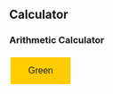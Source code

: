 ## Calculator
### Arithmetic Calculator

<head>
<style>
.button {
  background-color: #ffcc00; /* Green */
  border: none;
  color: #1E1E1E;
  padding: 15px 32px;
  text-align: center;
  text-decoration: none;
  display: inline-block;
  font-size: 16px;
  margin: 4px 2px;
  cursor: pointer;
}

.button:hover {background-color: #ffeb9b;}

.button2 {background-color: #008CBA;} /* Blue */
.button3 {background-color: #f44336;} /* Red */ 
.button4 {background-color: #e7e7e7; color: black;} /* Gray */ 
.button5 {background-color: #555555;} /* Black */
</style>
</head>

<button class="button">Green</button>